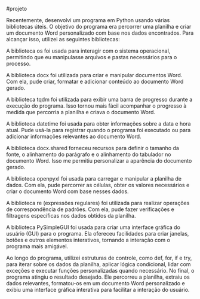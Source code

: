 #projeto

Recentemente, desenvolvi um programa em Python usando várias bibliotecas úteis. O objetivo do programa era percorrer uma planilha e criar um documento Word personalizado com base nos dados encontrados. Para alcançar isso, utilizei as seguintes bibliotecas:

A biblioteca os foi usada para interagir com o sistema operacional, permitindo que eu manipulasse arquivos e pastas necessários para o processo.

A biblioteca docx foi utilizada para criar e manipular documentos Word. Com ela, pude criar, formatar e adicionar conteúdo ao documento Word gerado.

A biblioteca tqdm foi utilizada para exibir uma barra de progresso durante a execução do programa. Isso tornou mais fácil acompanhar o progresso à medida que percorria a planilha e criava o documento Word.

A biblioteca datetime foi usada para obter informações sobre a data e hora atual. Pude usá-la para registrar quando o programa foi executado ou para adicionar informações relevantes ao documento Word.

A biblioteca docx.shared forneceu recursos para definir o tamanho da fonte, o alinhamento do parágrafo e o alinhamento do tabulador no documento Word. Isso me permitiu personalizar a aparência do documento gerado.

A biblioteca openpyxl foi usada para carregar e manipular a planilha de dados. Com ela, pude percorrer as células, obter os valores necessários e criar o documento Word com base nesses dados.

A biblioteca re (expressões regulares) foi utilizada para realizar operações de correspondência de padrões. Com ela, pude fazer verificações e filtragens específicas nos dados obtidos da planilha.

A biblioteca PySimpleGUI foi usada para criar uma interface gráfica do usuário (GUI) para o programa. Ela ofereceu facilidades para criar janelas, botões e outros elementos interativos, tornando a interação com o programa mais amigável.

Ao longo do programa, utilizei estruturas de controle, como def, for, if e try, para iterar sobre os dados da planilha, aplicar lógica condicional, lidar com exceções e executar funções personalizadas quando necessário.
No final, o programa atingiu o resultado desejado. Ele percorreu a planilha, extraiu os dados relevantes, formatou-os em um documento Word personalizado e exibiu uma interface gráfica interativa para facilitar a interação do usuário.
